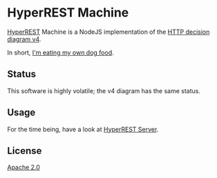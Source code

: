 # HyperREST Machine

[HyperREST](http://hyperrest.com) Machine is a NodeJS implementation
of the [HTTP decision diagram v4](https://github.com/andreineculau/http-decision-diagram/tree/master/v4).

In short, [I'm eating my own dog food](http://en.wikipedia.org/wiki/Eating_your_own_dog_food).


## Status

This software is highly volatile; the v4 diagram has the same status.


## Usage

For the time being, have a look at [HyperREST Server](https://github.com/andreineculau/hyperrest-server).


## License

[Apache 2.0](LICENSE)
